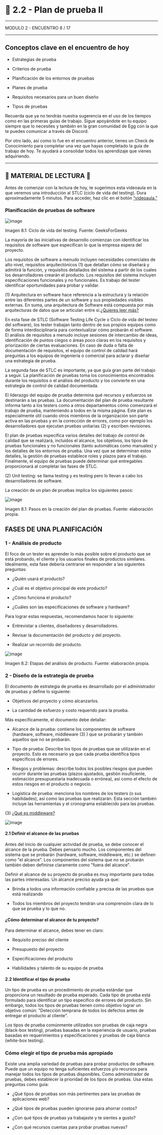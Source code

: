 # :star2: 2.2 - Plan de prueba II

---

MODULO 2 - ENCUENTRO 8 / 17

---

## Conceptos clave en el encuentro de hoy

- Estrategias de prueba

- Criterios de prueba

- Planificación de los entornos de pruebas

- Planes de prueba

- Requisitos necesarios para un buen diseño

- Tipos de pruebas


Recuerda que ya no tendrás nuestra sugerencia en el uso de los tiempos como en las primeras guías de trabajo. Sigue apoyándote en tu equipo siempre que lo necesites y también en la gran comunidad de Egg con la que te puedes comunicar a través de Discord.

Por otro lado, así como lo fue en el encuentro anterior, tienes un Check de Conocimiento para completar una vez que hayas completado la guía de trabajo de hoy. Te ayudará a consolidar todos los aprendizaje que vienes adquiriendo.


---

## :book: MATERIAL DE LECTURA :book:


Antes de comenzar con la lectura de hoy, te sugerimos esta videoaula en la que veremos una introducción al STLC (ciclo de vida del testing). Dura aproximadamente 5 minutos. Para acceder, haz clic en el botón [“videoaula.”](https://www.youtube.com/watch?v=x4HiQtipOPs)

### Planificación de pruebas de software

![image](https://user-images.githubusercontent.com/72580574/215887774-51af4bf9-1dff-46c9-91d3-3c36d7b42413.png)

Imagen 8.1: Ciclo de vida del testing. Fuente: GeeksForGeeks

La mayoría de las iniciativas de desarrollo comienzan con identificar los requisitos de software que especifican lo que la empresa espera del proyecto.

Los requisitos de software a menudo incluyen necesidades comerciales de alto nivel, requisitos arquitectónicos (1) que detallan cómo se diseñará y admitirá la función, y requisitos detallados del sistema a partir de los cuales los desarrolladores crearán el producto. Los requisitos del sistema incluyen especificaciones funcionales y no funcionales. Es trabajo del tester identificar oportunidades para probar y validar.


(1) Arquitectura en software hace referencia a la estructura y la relación entre las diferentes partes de un software y sus propiedades visibles externas. En suma, una arquitectura de Software está compuesta por más arquitecturas de datos que se articulan entre sí.[¿Quieres leer más?](https://keepcoding.io/blog/que-es-arquitectura-software/#:~:text=La%20arquitectura%20de%20Software%20hace,de%20datos%20articuladas%20entre%20s%C3%AD.)

En esta fase de STLC (Software Testing Life Cycle o Ciclo de vida del testeo del software), los tester trabajan tanto dentro de sus propios equipos como de forma interdisciplinaria para contextualizar cómo probarán el software. El análisis de requisitos a menudo incluye sesiones de intercambio de ideas, identificación de puntos ciegos o áreas poco claras en los requisitos y priorización de ciertas evaluaciones.
En caso de duda o falta de documentación de requisitos, el equipo de control de calidad hará preguntas a los equipos de ingeniería o comercial para aclarar y diseñar una estrategia de prueba.

La segunda fase de STLC es importante, ya que guía gran parte del trabajo a seguir. La planificación de pruebas toma los conocimientos encontrados durante los requisitos o el análisis del producto y los convierte en una estrategia de control de calidad documentada.

El liderazgo del equipo de prueba determina qué recursos y esfuerzos se destinarán a las pruebas. La documentación del plan de prueba resultante informa tanto a los testers como a otros departamentos cómo comenzará el trabajo de prueba, manteniendo a todos en la misma página. Este plan es especialmente útil cuando otros miembros de la organización son parte activa en las pruebas y en la corrección de errores, como por ejemplo los desarrolladores que ejecutan pruebas unitarias (2) y escriben revisiones.

El plan de pruebas especifica varios detalles del trabajo de control de calidad que se realizará, incluidos el alcance, los objetivos, los tipos de pruebas funcionales y no funcionales (tanto automáticas como manuales) y los detalles de los entornos de prueba. Una vez que se determinan estos detalles, la gestión de pruebas establece roles y plazos para el trabajo. Finalmente, el equipo de pruebas puede determinar qué entregables proporcionará al completar las fases de STLC.

(2) Unit testing: se llama testing y es testing pero lo llevan a cabo los desarrolladores de software.

La creación de un plan de pruebas implica los siguientes pasos:

![image](https://user-images.githubusercontent.com/72580574/215888079-96d8d578-948e-427e-933f-b108ee1720bd.png)

Imagen 8.1: Pasos en la creación del plan de pruebas. Fuente: elaboración propia.


##  FASES DE UNA PLANIFICACIÓN 

### 1 - Análisis de producto

El foco de un tester es aprender lo más posible sobre el producto que se está probando, el cliente y los usuarios finales de productos similares. Idealmente, esta fase debería centrarse en responder a las siguientes preguntas:

- ¿Quién usará el producto?

- ¿Cuál es el objetivo principal de este producto?

- ¿Cómo funciona el producto?

- ¿Cuáles son las especificaciones de software y hardware?

Para lograr estas respuestas, recomendamos hacer lo siguiente:

- Entrevistar a clientes, diseñadores y desarrolladores.

- Revisar la documentación del producto y del proyecto.

- Realizar un recorrido del producto.

![image](https://user-images.githubusercontent.com/72580574/215888220-f51c11f6-f5cc-4a57-bee2-e02815426322.png)

Imagen 8.2: Etapas del análisis de producto. Fuente: elaboración propia.


### 2 -  Diseño de la estrategia de prueba

El documento de estrategia de prueba es desarrollado por el administrador de pruebas y define lo siguiente:

- Objetivos del proyecto y cómo alcanzarlos.

- La cantidad de esfuerzo y costo requerido para la prueba.

Más específicamente, el documento debe detallar:

- Alcance de la prueba: contiene los componentes de software (hardware, software, middleware (3) ) que se probarán y también aquellos que no se probarán.

- Tipo de prueba: Describe los tipos de pruebas que se utilizarán en el proyecto. Esto es necesario ya que cada prueba identifica tipos específicos de errores.

- Riesgos y problemas: describe todos los posibles riesgos que pueden ocurrir durante las pruebas (plazos ajustados, gestión insuficiente, estimación presupuestaria inadecuada o errónea), así como el efecto de estos riesgos en el producto o negocio.

- Logística de prueba: menciona los nombres de los testers (o sus habilidades), así como las pruebas que realizarán. Esta sección también incluye las herramientas y el cronograma establecido para las pruebas.


(3) [¿Qué es middleware?](https://aws.amazon.com/es/what-is/middleware/#:~:text=El%20middleware%20es%20un%20software,se%20pueda%20innovar%20m%C3%A1s%20r%C3%A1pido.)

![image](https://user-images.githubusercontent.com/72580574/215888479-a7e75437-96ad-4afc-a41a-2e2d1f7d44f4.png)


#### 2.1 Definir el alcance de las pruebas

Antes del inicio de cualquier actividad de prueba, se debe conocer el alcance de la prueba. Debes pensarlo mucho. Los componentes del sistema que se probarán (hardware, software, middleware, etc.) se definen como "el alcance". Los componentes del sistema que no se probarán también deben definirse claramente como "fuera del alcance".

Definir el alcance de su proyecto de prueba es muy importante para todas las partes interesadas. Un alcance preciso ayuda ya que:

- Brinda a todos una información confiable y precisa de las pruebas que está realizando

- Todos los miembros del proyecto tendrán una comprensión clara de lo que se prueba y lo que no.

#### ¿Cómo determinar el alcance de tu proyecto?

Para determinar el alcance, debes tener en claro:

- Requisito preciso del cliente

- Presupuesto del proyecto

- Especificaciones del producto

- Habilidades y talento de su equipo de prueba

#### 2.2   Identificar el tipo de prueba

Un tipo de prueba es un procedimiento de prueba estándar que proporciona un resultado de prueba esperado. Cada tipo de prueba está formulado para identificar un tipo específico de errores del producto. Sin embargo, todos los tipos de pruebas tienen como objetivo lograr un objetivo común: "Detección temprana de todos los defectos antes de entregar el producto al cliente".

Los tipos de prueba comúnmente utilizados son pruebas de caja negra (black-box testing), pruebas basadas en la experiencia de usuario, pruebas basadas en requerimientos y especificaciones y pruebas de caja blanca (white-box testing).

### Cómo elegir el tipo de prueba más apropiado

Existe una amplia variedad de pruebas para probar productos de software. Puede que un equipo no tenga suficientes esfuerzos y/o recursos para manejar todos los tipos de pruebas disponibles. Como administrador de pruebas, debes establecer la prioridad de los tipos de pruebas. Usa estas preguntas como guía:

- ¿Qué tipos de pruebas son más pertinentes para las pruebas de aplicaciones web?

- ¿Qué tipos de pruebas pueden ignorarse para ahorrar costos?

- ¿Con qué tipos de pruebas ya trabajaste y te sientes a gusto?

- ¿Con qué recursos cuentas para probar pruebas nuevas?


